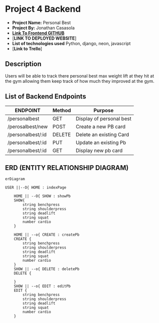 # Project 4 Backend

- **Project Name:** Personal Best
- **Project By:** Jonathan Casasola
- [**Link To  Frontend GITHUB**](https://github.com/Jonathan1295-09/Project4_Frontend.git)
- [**LINK TO DEPLOYED WEBSITE**]
- **List of technologies used** Python, django, neon, javascript
- [**Link to Trello**]

## Description

Users will be able to track there personal best max weight lift at they hit at the gym allowing them keep track of how much they improved at the gym.

## List of Backend Endpoints

|     ENDPOINT      | Method |          Purpose          |
| ----------------- | ------ | ------------------------- |
| /personalbest     | GET    | Display of personal best  |
| /perosalbest/new  | POST   | Create a new PB card      |
| /personalbest/:id | DELETE | Delete an existing Card   |
| /personalbest/:id | PUT    | Update an existing Pb     |
| /personalbest/:id | GET    | Display new pb card       |

## ERD (ENTITY RELATIONSHIP DIAGRAM)

```mermaid
erDiagram

USER ||--O{ HOME : indexPage

    HOME || --O{ SHOW : showPb
    SHOW{
        string benchpress
        string shoulderpress
        string deadlift
        string squat
        number cardio
    }

    HOME || --o{ CREATE : createPb
    CREATE {
        string benchpress
        string shoulderpress
        string deadlift
        string squat
        number cardio
    }
    SHOW || --o{ DELETE : deletePb
    DELETE {

    }
    SHOW || --o{ EDIT : editPb
    EDIT {
        string benchpress
        string shoulderpress
        string deadlift
        string squat
        number cardio
    }
